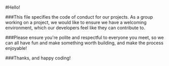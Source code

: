 #Hello!

###This file specifies the code of conduct for our projects. As a group working on a project, we would like to ensure we have a welcoming environment, which our developers feel like they can contribute to.

###Please ensure you're polite and respectful to everyone you meet, so we can all have fun and make something worth building, and make the process enjoyable!

###Thanks, and happy coding!
